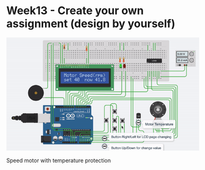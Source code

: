 # Week13 - Create your own assignment (design by yourself)

![](https://github.com/earthsaharat/MicroProcessor-Lab/blob/master/Week13/test.gif)

Speed motor with temperature protection
